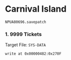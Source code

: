 #  Carnival Island 

`NPUA80696.savepatch`

### 1. 9999 Tickets

Target File: `SYS-DATA`

```
write at 0x00000482:0x270F
```

